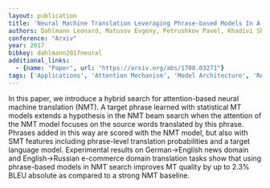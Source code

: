 ```yaml
---
layout: publication
title: 'Neural Machine Translation Leveraging Phrase-based Models In A Hybrid Search'
authors: Dahlmann Leonard, Matusov Evgeny, Petrushkov Pavel, Khadivi Shahram
conference: "Arxiv"
year: 2017
bibkey: dahlmann2017neural
additional_links:
  - {name: "Paper", url: "https://arxiv.org/abs/1708.03271"}
tags: ['Applications', 'Attention Mechanism', 'Model Architecture', 'RAG']
---
```

In this paper, we introduce a hybrid search for attention-based neural
machine translation (NMT). A target phrase learned with statistical MT models
extends a hypothesis in the NMT beam search when the attention of the NMT model
focuses on the source words translated by this phrase. Phrases added in this
way are scored with the NMT model, but also with SMT features including
phrase-level translation probabilities and a target language model.
Experimental results on German->English news domain and English->Russian
e-commerce domain translation tasks show that using phrase-based models in NMT
search improves MT quality by up to 2.3% BLEU absolute as compared to a strong
NMT baseline.
